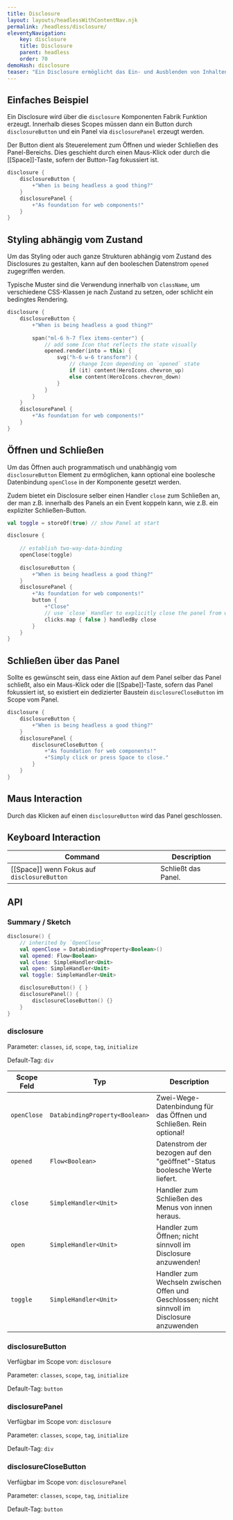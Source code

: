 ```yaml
---
title: Disclosure
layout: layouts/headlessWithContentNav.njk
permalink: /headless/disclosure/
eleventyNavigation:
    key: disclosure
    title: Disclosure
    parent: headless
    order: 70
demoHash: disclosure
teaser: "Ein Disclosure ermöglicht das Ein- und Ausblenden von Inhalten wie z.B. umschaltbare Akkordeon Menüs."
---
```


## Einfaches Beispiel

Ein Disclosure wird über die `disclosure` Komponenten Fabrik Funktion erzeugt. Innerhalb dieses Scopes müssen dann ein
Button durch `disclosureButton` und ein Panel via `disclosurePanel` erzeugt werden.

Der Button dient als Steuerelement zum Öffnen und wieder Schließen des Panel-Bereichs. Dies geschieht durch einen
Maus-Klick oder durch die [[Space]]-Taste, sofern der Button-Tag fokussiert ist.

```kotlin
disclosure {
    disclosureButton {
        +"When is being headless a good thing?"
    }
    disclosurePanel {
        +"As foundation for web components!"
    }
}
```

## Styling abhängig vom Zustand

Um das Styling oder auch ganze Strukturen abhängig vom Zustand des Disclosures zu gestalten, kann auf den booleschen
Datenstrom `opened` zugegriffen werden.

Typische Muster sind die Verwendung innerhalb von `className`, um verschiedene CSS-Klassen je nach Zustand zu setzen,
oder schlicht ein bedingtes Rendering.

```kotlin
disclosure {
    disclosureButton {
        +"When is being headless a good thing?"
        
        span("ml-6 h-7 flex items-center") {
            // add some Icon that reflects the state visually
            opened.render(into = this) {
                svg("h-6 w-6 transform") {
                    // change Icon depending on `opened` state
                    if (it) content(HeroIcons.chevron_up)
                    else content(HeroIcons.chevron_down)
                }
            }
        }
    }
    disclosurePanel {
        +"As foundation for web components!"
    }
}
```

## Öffnen und Schließen

Um das Öffnen auch programmatisch und unabhängig vom `disclosureButton` Element zu ermöglichen, kann optional eine
boolesche Datenbindung `openClose` in der Komponente gesetzt werden.

Zudem bietet ein Disclosure selber einen Handler `close` zum Schließen an, der man z.B. innerhalb des Panels an ein
Event koppeln kann, wie z.B. ein expliziter Schließen-Button.

```kotlin
val toggle = storeOf(true) // show Panel at start

disclosure {
    
    // establish two-way-data-binding
    openClose(toggle)
    
    disclosureButton {
        +"When is being headless a good thing?"
    }
    disclosurePanel {
        +"As foundation for web components!"
        button {
            +"Close"
            // use `close` Handler to explicitly close the panel from within
            clicks.map { false } handledBy close
        }
    }
}
```

## Schließen über das Panel

Sollte es gewünscht sein, dass eine Aktion auf dem Panel selber das Panel schließt, also ein Maus-Klick oder 
die [[Spabe]]-Taste, sofern das Panel fokussiert ist, so existiert ein dedizierter Baustein `disclosureCloseButton`
im Scope vom Panel.

```kotlin
disclosure {
    disclosureButton {
        +"When is being headless a good thing?"
    }
    disclosurePanel {
        disclosureCloseButton {
            +"As foundation for web components!"
            +"Simply click or press Space to close."
        }
    }
}
```

## Maus Interaction

Durch das Klicken auf einen `disclosureButton` wird das Panel geschlossen.

## Keyboard Interaction

| Command                                     | Description         |
|---------------------------------------------|---------------------|
| [[Space]] wenn Fokus auf `disclosureButton` | Schließt das Panel. |

## API

### Summary / Sketch
```kotlin
disclosure() {
    // inherited by `OpenClose`
    val openClose = DatabindingProperty<Boolean>()
    val opened: Flow<Boolean>
    val close: SimpleHandler<Unit>
    val open: SimpleHandler<Unit>
    val toggle: SimpleHandler<Unit>

    disclosureButton() { }
    disclosurePanel() {
        disclosureCloseButton() {}
    }
}
```

### disclosure

Parameter: `classes`, `id`, `scope`, `tag`, `initialize`

Default-Tag: `div`

| Scope Feld   | Typ                            | Description                                                                                    |
|--------------|--------------------------------|------------------------------------------------------------------------------------------------|
| `openClose`  | `DatabindingProperty<Boolean>` | Zwei-Wege-Datenbindung für das Öffnen und Schließen. Rein optional!                            |
| `opened`     | `Flow<Boolean>`                | Datenstrom der bezogen auf den "geöffnet"-Status boolesche Werte liefert.                      |
| `close`      | `SimpleHandler<Unit>`          | Handler zum Schließen des Menus von innen heraus.                                              |
| `open`       | `SimpleHandler<Unit>`          | Handler zum Öffnen; nicht sinnvoll im Disclosure anzuwenden!                                   |
| `toggle`     | `SimpleHandler<Unit>`          | Handler zum Wechseln zwischen Offen und Geschlossen; nicht sinnvoll im Disclosure anzuwenden   |

### disclosureButton

Verfügbar im Scope von: `disclosure`

Parameter: `classes`, `scope`, `tag`, `initialize`

Default-Tag: `button`

### disclosurePanel

Verfügbar im Scope von: `disclosure`

Parameter: `classes`, `scope`, `tag`, `initialize`

Default-Tag: `div`

### disclosureCloseButton

Verfügbar im Scope von: `disclosurePanel`

Parameter: `classes`, `scope`, `tag`, `initialize`

Default-Tag: `button`